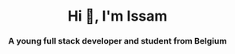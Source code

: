 <h1 align="center">Hi 👋, I'm Issam</h1>

<h3 align="center">A young full stack developer and student from Belgium</h3>
